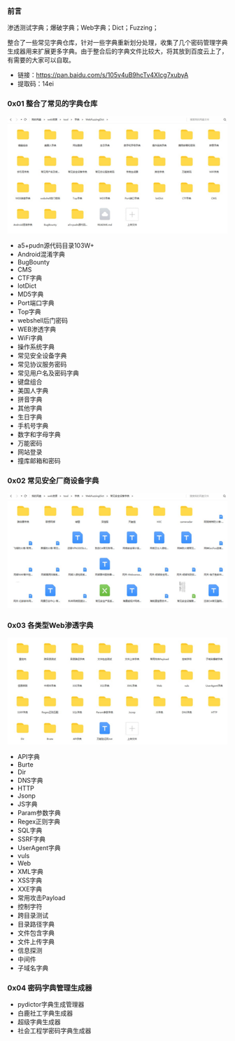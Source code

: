 ### 前言

渗透测试字典；爆破字典；Web字典；Dict；Fuzzing；

整合了一些常见字典仓库，针对一些字典重新划分处理，收集了几个密码管理字典生成器用来扩展更多字典。由于整合后的字典文件比较大，将其放到百度云上了，有需要的大家可以自取。

- 链接：https://pan.baidu.com/s/105v4uB9hcTv4XIcg7xubyA 
- 提取码：14ei 

### 0x01 整合了常见的字典仓库

![](./1.jpg)

- a5+pudn源代码目录103W+
- Android混淆字典
- BugBounty
- CMS
- CTF字典
- lotDict
- MD5字典
- Port端口字典
- Top字典
- webshell后门密码
- WEB渗透字典
- WiFi字典
- 操作系统字典
- 常见安全设备字典
- 常见协议服务密码
- 常见用户名及密码字典
- 键盘组合
- 美国人字典
- 拼音字典
- 其他字典
- 生日字典
- 手机号字典
- 数字和字母字典
- 万能密码
- 网站登录
- 撞库邮箱和密码


### 0x02 常见安全厂商设备字典

![](./2.jpg)

### 0x03 各类型Web渗透字典

![](./3.jpg)

- API字典
- Burte
- Dir
- DNS字典
- HTTP
- Jsonp
- JS字典
- Param参数字典
- Regex正则字典
- SQL字典
- SSRF字典
- UserAgent字典
- vuls
- Web
- XML字典
- XSS字典
- XXE字典
- 常用攻击Payload
- 控制字符
- 跨目录测试
- 目录路径字典
- 文件包含字典
- 文件上传字典
- 信息探测
- 中间件
- 子域名字典

### 0x04 密码字典管理生成器

- pydictor字典生成管理器
- 白鹿社工字典生成器
- 超级字典生成器
- 社会工程学密码字典生成器
